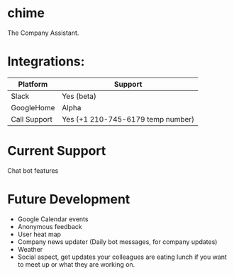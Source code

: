 # chime
The Company Assistant.

# Integrations:

| Platform   | Support |
| ---------- | ------- |
|    Slack   |   Yes (beta)  |
| GoogleHome | Alpha |
| Call Support | Yes (+1 210-745-6179 temp number)|

# Current Support

Chat bot features

# Future Development

- Google Calendar events
- Anonymous feedback
- User heat map
- Company news updater (Daily bot messages, for company updates)
- Weather
- Social aspect, get updates your colleagues are eating lunch if you want to meet up or what they are working on. 
